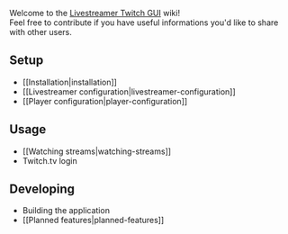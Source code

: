Welcome to the [Livestreamer Twitch GUI](https://github.com/bastimeyer/livestreamer-twitch-gui) wiki!  
Feel free to contribute if you have useful informations you'd like to share with other users.

## Setup

* [[Installation|installation]]
* [[Livestreamer configuration|livestreamer-configuration]]
* [[Player configuration|player-configuration]]

## Usage

* [[Watching streams|watching-streams]]
* Twitch.tv login

## Developing

* Building the application
* [[Planned features|planned-features]]